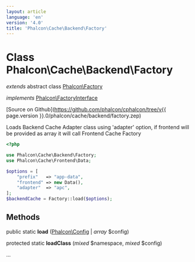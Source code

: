 ```yaml
---
layout: article
language: 'en'
version: '4.0'
title: 'Phalcon\Cache\Backend\Factory'
---
```

# Class **Phalcon\Cache\Backend\Factory**

*extends* abstract class [Phalcon\Factory](Phalcon_Factory)

*implements* [Phalcon\FactoryInterface](Phalcon_FactoryInterface)

[Source on Github](https://github.com/phalcon/cphalcon/tree/v{{ page.version }}.0/phalcon/cache/backend/factory.zep)

Loads Backend Cache Adapter class using 'adapter' option, if frontend will be provided as array it will call Frontend Cache Factory

```php
<?php

use Phalcon\Cache\Backend\Factory;
use Phalcon\Cache\Frontend\Data;

$options = [
    "prefix"   => "app-data",
    "frontend" => new Data(),
    "adapter"  => "apc",
];
$backendCache = Factory::load($options);

```


## Methods
public static  **load** ([Phalcon\Config](Phalcon_Config) | *array* $config)





protected static  **loadClass** (*mixed* $namespace, *mixed* $config)

...


